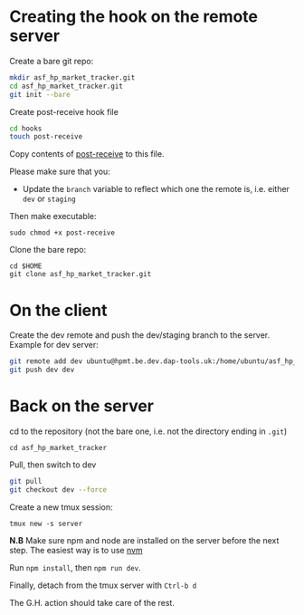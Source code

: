 # Creating the hook on the remote server

Create a bare git repo:

```sh
mkdir asf_hp_market_tracker.git
cd asf_hp_market_tracker.git
git init --bare
```

Create post-receive hook file

```sh
cd hooks
touch post-receive
```

Copy contents of [post-receive](./post-receive) to this file. 

Please make sure that you:
- Update the `branch` variable to reflect which one the remote is, i.e. either
  `dev` or `staging`

Then make executable:

```
sudo chmod +x post-receive
```

Clone the bare repo:

```
cd $HOME
git clone asf_hp_market_tracker.git
```

# On the client

Create the dev remote and push the dev/staging branch to the server.
Example for dev server:

```sh
git remote add dev ubuntu@hpmt.be.dev.dap-tools.uk:/home/ubuntu/asf_hp_market_tracker.git
git push dev dev
```

# Back on the server

cd to the repository (not the bare one, i.e. not the directory ending in `.git`)

`cd asf_hp_market_tracker`

Pull, then switch to dev

```sh
git pull
git checkout dev --force
```

Create a new tmux session:

`tmux new -s server`

**N.B** Make sure npm and node are installed on the server before the next
step. The easiest way is to use [nvm](https://github.com/nvm-sh/nvm#installing-and-updating)

Run `npm install`, then `npm run dev`. 

Finally, detach from the tmux server with `Ctrl-b d`

The G.H. action should take care of the rest.


